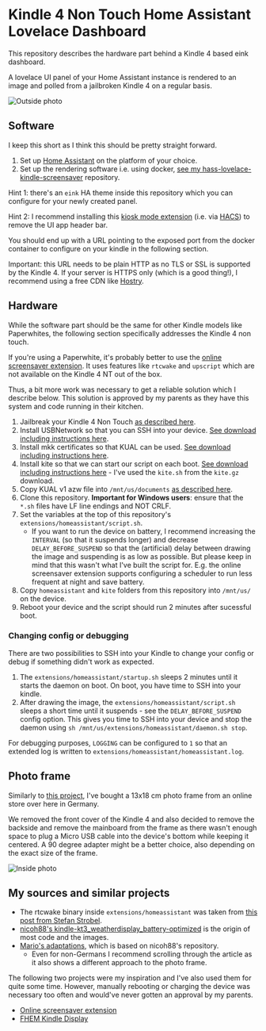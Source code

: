 # Kindle 4 Non Touch Home Assistant Lovelace Dashboard

This repository describes the hardware part behind a Kindle 4 based eink dashboard.

A lovelace UI panel of your Home Assistant instance is rendered to an image and polled from a jailbroken Kindle 4 on a regular basis.

![Outside photo](https://raw.githubusercontent.com/sibbl/hass-lovelace-kindle-4/main/assets/front.jpg)

## Software

I keep this short as I think this should be pretty straight forward.

1. Set up [Home Assistant](http://home-assistant.io/) on the platform of your choice.
1. Set up the rendering software i.e. using docker, [see my hass-lovelace-kindle-screensaver](https://github.com/sibbl/hass-lovelace-kindle-screensaver/) repository.

Hint 1: there's an `eink` HA theme inside this repository which you can configure for your newly created panel.

Hint 2: I recommend installing this [kiosk mode extension](https://github.com/maykar/kiosk-mode) (i.e. via [HACS](https://hacs.xyz/)) to remove the UI app header bar.

You should end up with a URL pointing to the exposed port from the docker container to configure on your kindle in the following section.

Important: this URL needs to be plain HTTP as no TLS or SSL is supported by the Kindle 4. If your server is HTTPS only (which is a good thing!), I recommend using a free CDN like [Hostry](https://www.hostry.com).

## Hardware

While the software part should be the same for other Kindle models like Paperwhites, the following section specifically addresses the Kindle 4 non touch.

If you're using a Paperwhite, it's probably better to use the [online screensaver extension](https://www.mobileread.com/forums/showthread.php?t=236104). It uses features like `rtcwake` and `upscript` which are not available on the Kindle 4 NT out of the box.

Thus, a bit more work was necessary to get a reliable solution which I describe below. This solution is approved by my parents as they have this system and code running in their kitchen.

1. Jailbreak your Kindle 4 Non Touch [as described here](https://www.mobileread.com/forums/showthread.php?t=191158).
1. Install USBNetwork so that you can SSH into your device. [See download including instructions here](https://www.mobileread.com/forums/showthread.php?t=88004).
1. Install mkk certificates so that KUAL can be used. [See download including instructions here](https://www.mobileread.com/forums/showthread.php?t=233932).
1. Install kite so that we can start our script on each boot. [See download including instructions here](https://www.mobileread.com/forums/showthread.php?t=168270) - I've used the `kite.sh` from the `kite.gz` download.
1. Copy KUAL v1 azw file into `/mnt/us/documents` [as described here](https://www.mobileread.com/forums/showthread.php?t=203326).
1. Clone this repository. **Important for Windows users**: ensure that the `*.sh` files have LF line endings and NOT CRLF.
1. Set the variables at the top of this repository's `extensions/homeassistant/script.sh`.
   - If you want to run the device on battery, I recommend increasing the `INTERVAL` (so that it suspends longer) and decrease `DELAY_BEFORE_SUSPEND` so that the (artificial) delay between drawing the image and suspending is as low as possible. But please keep in mind that this wasn't what I've built the script for. E.g. the online screensaver extension supports configuring a scheduler to run less frequent at night and save battery.
1. Copy `homeassistant` and `kite` folders from this repository into `/mnt/us/` on the device.
1. Reboot your device and the script should run 2 minutes after sucessful boot.

### Changing config or debugging

There are two possibilities to SSH into your Kindle to change your config or debug if something didn't work as expected.

1. The `extensions/homeassistant/startup.sh` sleeps 2 minutes until it starts the daemon on boot. On boot, you have time to SSH into your kindle.
1. After drawing the image, the `extensions/homeassistant/script.sh` sleeps a short time until it suspends - see the `DELAY_BEFORE_SUSPEND` config option. This gives you time to SSH into your device and stop the daemon using `sh /mnt/us/extensions/homeassistant/daemon.sh stop`.

For debugging purposes, `LOGGING` can be configured to `1` so that an extended log is written to `extensions/homeassistant/homeassistant.log`.

## Photo frame

Similarly to [this project](https://marios-blog.com/2020/01/22/digitaler-bilderrahmen-mit-kindle-paperwhite/), I've bought a 13x18 cm photo frame from an online store over here in Germany.

We removed the front cover of the Kindle 4 and also decided to remove the backside and remove the mainboard from the frame as there wasn't enough space to plug a Micro USB cable into the device's bottom while keeping it centered. A 90 degree adapter might be a better choice, also depending on the exact size of the frame.

![Inside photo](https://raw.githubusercontent.com/sibbl/hass-lovelace-kindle-4/main/assets/inside.jpg)

## My sources and similar projects

- The rtcwake binary inside `extensions/homeassistant` was taken from [this post from Stefan Strobel](https://www.mobileread.com/forums/showpost.php?p=3009582&postcount=36).
- [nicoh88's kindle-kt3_weatherdisplay_battery-optimized](https://github.com/nicoh88/kindle-kt3_weatherdisplay_battery-optimized) is the origin of most code and the images.
- [Mario's adaptations](https://marios-blog.com/2020/01/22/digitaler-bilderrahmen-mit-kindle-paperwhite/), which is based on nicoh88's repository.
  - Even for non-Germans I recommend scrolling through the article as it also shows a different approach to the photo frame.

The following two projects were my inspiration and I've also used them for quite some time. However, manually rebooting or charging the device was necessary too often and would've never gotten an approval by my parents.

- [Online screensaver extension](https://www.mobileread.com/forums/showthread.php?t=236104)
- [FHEM Kindle Display](https://wiki.fhem.de/wiki/Kindle_Display)

